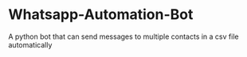 # Whatsapp-Automation-Bot
A python bot that can send messages to multiple contacts in a csv file automatically
